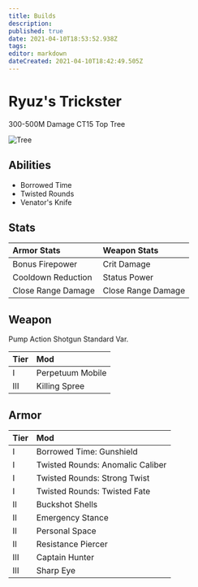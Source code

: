 ```yaml
---
title: Builds
description: 
published: true
date: 2021-04-10T18:53:52.938Z
tags: 
editor: markdown
dateCreated: 2021-04-10T18:42:49.505Z
---
```


# Ryuz's Trickster

300-500M Damage CT15 Top Tree

![Tree](https://i.gyazo.com/1648f0639bfc381e4b45f40c8a430fcf.jpg)

## Abilities

- Borrowed Time
- Twisted Rounds
- Venator's Knife

## Stats

Armor Stats | Weapon Stats
:--- | :--
Bonus Firepower | Crit Damage
Cooldown Reduction | Status Power
Close Range Damage | Close Range Damage

## Weapon

Pump Action Shotgun Standard Var.

Tier | Mod
:--- | :---
I | Perpetuum Mobile
III | Killing Spree 

## Armor

Tier | Mod
:--- | :---
I | Borrowed Time: Gunshield
I | Twisted Rounds: Anomalic Caliber
I | Twisted Rounds: Strong Twist
I | Twisted Rounds: Twisted Fate
II | Buckshot Shells
II | Emergency Stance
II | Personal Space
II | Resistance Piercer
III | Captain Hunter
III | Sharp Eye


